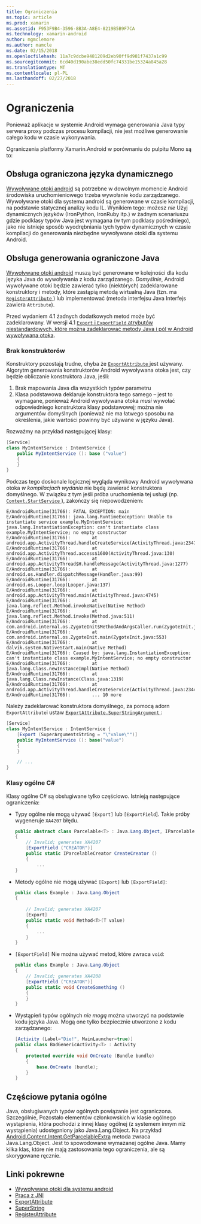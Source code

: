 ```yaml
---
title: Ograniczenia
ms.topic: article
ms.prod: xamarin
ms.assetid: F953F9B4-3596-8B3A-A8E4-8219B5B9F7CA
ms.technology: xamarin-android
author: mgmclemore
ms.author: mamcle
ms.date: 02/15/2018
ms.openlocfilehash: 11a7c9dcbe9481209d2eb90ff9d981f7437a1c99
ms.sourcegitcommit: 6cd40d190abe38edd50fc74331be15324a845a28
ms.translationtype: MT
ms.contentlocale: pl-PL
ms.lasthandoff: 02/27/2018
---
```

# <a name="limitations"></a>Ograniczenia

Ponieważ aplikacje w systemie Android wymaga generowania Java typy serwera proxy podczas procesu kompilacji, nie jest możliwe generowanie całego kodu w czasie wykonywania.

Ograniczenia platformy Xamarin.Android w porównaniu do pulpitu Mono są to:

<a name="Limited_Dynamic_Language_Support" />

## <a name="limited-dynamic-language-support"></a>Obsługa ograniczona języka dynamicznego

 [Wywoływane otoki android](~/android/platform/java-integration/android-callable-wrappers.md) są potrzebne w dowolnym momencie Android środowiska uruchomieniowego trzeba wywołanie kodu zarządzanego. Wywoływane otoki dla systemu android są generowane w czasie kompilacji, na podstawie statycznej analizy kodu IL. Wynikiem tego: możesz *nie* Użyj dynamicznych języków (IronPython, IronRuby itp.) w żadnym scenariuszu gdzie podklasy typów Java jest wymagana (w tym podklasy pośredniego), jako nie istnieje sposób wyodrębniania tych typów dynamicznych w czasie kompilacji do generowania niezbędne wywoływane otoki dla systemu Android.

<a name="Limited_Java_Generation_Support" />

## <a name="limited-java-generation-support"></a>Obsługa generowania ograniczone Java

[Wywoływane otoki android](~/android/platform/java-integration/android-callable-wrappers.md) muszą być generowane w kolejności dla kodu języka Java do wywoływania z kodu zarządzanego. *Domyślnie*, Android wywoływane otoki będzie zawierać tylko (niektórych) zadeklarowane konstruktory i metody, które zastąpią metodą wirtualną Java (tzn. ma [ `RegisterAttribute` ](https://developer.xamarin.com/api/type/Android.Runtime.RegisterAttribute/)) lub implementować (metoda interfejsu Java Interfejs zawiera `Attribute`).
  
Przed wydaniem 4.1 żadnych dodatkowych metod może być zadeklarowany. W wersji 4.1 [ `Export` i `ExportField` atrybutów niestandardowych, które można zadeklarować metody Java i pól w Android wywoływana otoka](~/android/platform/java-integration/working-with-jni.md).

### <a name="missing-constructors"></a>Brak konstruktorów

Konstruktory pozostają trudne, chyba że [ `ExportAttribute` ](https://developer.xamarin.com/api/type/Java.Interop.ExportAttribute) jest używany. Algorytm generowania konstruktorów Android wywoływana otoka jest, czy będzie obliczanie konstruktora Java, jeśli:

1. Brak mapowania Java dla wszystkich typów parametru
2. Klasa podstawowa deklaruje konstruktora tego samego &ndash; jest to wymagane, ponieważ Android wywoływana otoka *musi* wywołać odpowiedniego konstruktora klasy podstawowej; można nie argumentów domyślnych (ponieważ nie ma łatwego sposobu na określenia, jakie wartości powinny być używane w języku Java).

Rozważmy na przykład następującej klasy:

```csharp
[Service]
class MyIntentService : IntentService {
    public MyIntentService (): base ("value")
    {
    }
}
```

Podczas tego doskonale logicznej wygląda wynikowy Android wywoływana otoka *w kompilacjach wydania* nie będą zawierać konstruktora domyślnego. W związku z tym jeśli próba uruchomienia tej usługi (np. [ `Context.StartService` ](https://developer.xamarin.com/api/member/Android.Content.Context.StartService/p/Android.Content.Intent/)), zakończy się niepowodzeniem:

```shell
E/AndroidRuntime(31766): FATAL EXCEPTION: main
E/AndroidRuntime(31766): java.lang.RuntimeException: Unable to instantiate service example.MyIntentService: java.lang.InstantiationException: can't instantiate class example.MyIntentService; no empty constructor
E/AndroidRuntime(31766):        at android.app.ActivityThread.handleCreateService(ActivityThread.java:2347)
E/AndroidRuntime(31766):        at android.app.ActivityThread.access$1600(ActivityThread.java:130)
E/AndroidRuntime(31766):        at android.app.ActivityThread$H.handleMessage(ActivityThread.java:1277)
E/AndroidRuntime(31766):        at android.os.Handler.dispatchMessage(Handler.java:99)
E/AndroidRuntime(31766):        at android.os.Looper.loop(Looper.java:137)
E/AndroidRuntime(31766):        at android.app.ActivityThread.main(ActivityThread.java:4745)
E/AndroidRuntime(31766):        at java.lang.reflect.Method.invokeNative(Native Method)
E/AndroidRuntime(31766):        at java.lang.reflect.Method.invoke(Method.java:511)
E/AndroidRuntime(31766):        at com.android.internal.os.ZygoteInit$MethodAndArgsCaller.run(ZygoteInit.java:786)
E/AndroidRuntime(31766):        at com.android.internal.os.ZygoteInit.main(ZygoteInit.java:553)
E/AndroidRuntime(31766):        at dalvik.system.NativeStart.main(Native Method)
E/AndroidRuntime(31766): Caused by: java.lang.InstantiationException: can't instantiate class example.MyIntentService; no empty constructor
E/AndroidRuntime(31766):        at java.lang.Class.newInstanceImpl(Native Method)
E/AndroidRuntime(31766):        at java.lang.Class.newInstance(Class.java:1319)
E/AndroidRuntime(31766):        at android.app.ActivityThread.handleCreateService(ActivityThread.java:2344)
E/AndroidRuntime(31766):        ... 10 more
```

Należy zadeklarować konstruktora domyślnego, za pomocą adorn `ExportAttribute`i ustaw [ `ExportAttribute.SuperStringArgument` ](https://developer.xamarin.com/api/property/Java.Interop.ExportAttribute.SuperArgumentsString/): 

```csharp
[Service]
class MyIntentService : IntentService {
    [Export (SuperArgumentsString = "\"value\"")]
    public MyIntentService (): base("value")
    {
    }

    // ...
}
```

<a name="Generic_Csharp_classes" />

### <a name="generic-c-classes"></a>Klasy ogólne C#

Klasy ogólne C# są obsługiwane tylko częściowo. Istnieją następujące ograniczenia:


-   Typy ogólne nie mogą używać `[Export]` lub `[ExportField`]. Takie próby wygeneruje `XA4207` błędu.

    ```csharp
    public abstract class Parcelable<T> : Java.Lang.Object, IParcelable
    {
        // Invalid; generates XA4207
        [ExportField ("CREATOR")]
        public static IParcelableCreator CreateCreator ()
        {
            ...
    }
    ```

-   Metody ogólne nie mogą używać `[Export]` lub `[ExportField]`:

    ```csharp
    public class Example : Java.Lang.Object
    {
        
        // Invalid; generates XA4207
        [Export]
        public static void Method<T>(T value)
        {
            ...
        }
    }
    ```

-   `[ExportField]` Nie można używać metod, które zwraca `void`:

    ```csharp
    public class Example : Java.Lang.Object
    {
        // Invalid; generates XA4208
        [ExportField ("CREATOR")]
        public static void CreateSomething ()
        {
        }
    }
    ```

-   Wystąpień typów ogólnych _nie mogą_ można utworzyć na podstawie kodu języka Java.
    Mogą one tylko bezpiecznie utworzone z kodu zarządzanego:

    ```csharp
    [Activity (Label="Die!", MainLauncher=true)]
    public class BadGenericActivity<T> : Activity
    {
        protected override void OnCreate (Bundle bundle)
        {
            base.OnCreate (bundle);
        }
    }
    ```

<a name="Partial_Java_Generics_Support" />

## <a name="partial-java-generics-support"></a>Częściowe pytania ogólne

Java, obsługiwanych typów ogólnych powiązanie jest ograniczona. Szczególnie, Pozostało elementów członkowskich w klasie ogólnego wystąpienia, która pochodzi z innej klasy ogólnej (z systemem innym niż wystąpienia) udostępniony jako Java.Lang.Object. Na przykład [Android.Content.Intent.GetParcelableExtra](https://developer.xamarin.com/api/member/Android.Content.Intent.GetParcelableExtra/p/System.String/) metoda zwraca Java.Lang.Object. Jest to spowodowane wymazanej ogólne Java.
Mamy kilka klas, które nie mają zastosowania tego ograniczenia, ale są skorygowane ręcznie.


## <a name="related-links"></a>Linki pokrewne

- [Wywoływane otoki dla systemu android](~/android/platform/java-integration/android-callable-wrappers.md)
- [Praca z JNI](~/android/platform/java-integration/working-with-jni.md)
- [ExportAttribute](https://developer.xamarin.com/api/type/Java.Interop.ExportAttribute/)
- [SuperString](https://developer.xamarin.com/api/property/Java.Interop.ExportAttribute.SuperArgumentsString/)
- [RegisterAttribute](https://developer.xamarin.com/api/type/Android.Runtime.RegisterAttribute/)
